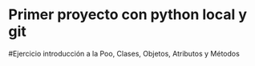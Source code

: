 # Primer proyecto con python local y git
#Ejercicio introducción a la Poo, Clases, Objetos, Atributos y Métodos



